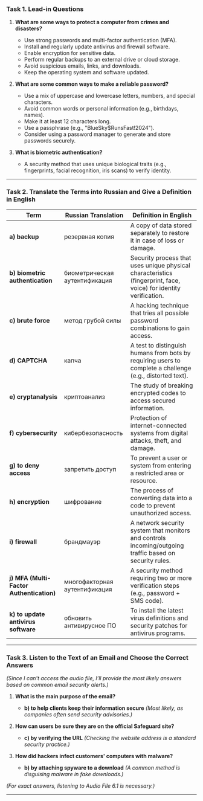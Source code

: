 ### **Task 1. Lead-in Questions**  

1. **What are some ways to protect a computer from crimes and disasters?**  
   - Use strong passwords and multi-factor authentication (MFA).  
   - Install and regularly update antivirus and firewall software.  
   - Enable encryption for sensitive data.  
   - Perform regular backups to an external drive or cloud storage.  
   - Avoid suspicious emails, links, and downloads.  
   - Keep the operating system and software updated.  

2. **What are some common ways to make a reliable password?**  
   - Use a mix of uppercase and lowercase letters, numbers, and special characters.  
   - Avoid common words or personal information (e.g., birthdays, names).  
   - Make it at least 12 characters long.  
   - Use a passphrase (e.g., "BlueSky$RunsFast!2024").  
   - Consider using a password manager to generate and store passwords securely.  

3. **What is biometric authentication?**  
   - A security method that uses unique biological traits (e.g., fingerprints, facial recognition, iris scans) to verify identity.  

---  

### **Task 2. Translate the Terms into Russian and Give a Definition in English**  

| **Term** | **Russian Translation** | **Definition in English** |  
|----------|------------------------|--------------------------|  
| **a) backup** | резервная копия | A copy of data stored separately to restore it in case of loss or damage. |  
| **b) biometric authentication** | биометрическая аутентификация | Security process that uses unique physical characteristics (fingerprint, face, voice) for identity verification. |  
| **c) brute force** | метод грубой силы | A hacking technique that tries all possible password combinations to gain access. |  
| **d) CAPTCHA** | капча | A test to distinguish humans from bots by requiring users to complete a challenge (e.g., distorted text). |  
| **e) cryptanalysis** | криптоанализ | The study of breaking encrypted codes to access secured information. |  
| **f) cybersecurity** | кибербезопасность | Protection of internet-connected systems from digital attacks, theft, and damage. |  
| **g) to deny access** | запретить доступ | To prevent a user or system from entering a restricted area or resource. |  
| **h) encryption** | шифрование | The process of converting data into a code to prevent unauthorized access. |  
| **i) firewall** | брандмауэр | A network security system that monitors and controls incoming/outgoing traffic based on security rules. |  
| **j) MFA (Multi-Factor Authentication)** | многофакторная аутентификация | A security method requiring two or more verification steps (e.g., password + SMS code). |  
| **k) to update antivirus software** | обновить антивирусное ПО | To install the latest virus definitions and security patches for antivirus programs. |  

---  

### **Task 3. Listen to the Text of an Email and Choose the Correct Answers**  

*(Since I can't access the audio file, I’ll provide the most likely answers based on common email security alerts.)*  

1. **What is the main purpose of the email?**  
   - **b) to help clients keep their information secure** *(Most likely, as companies often send security advisories.)*  

2. **How can users be sure they are on the official Safeguard site?**  
   - **c) by verifying the URL** *(Checking the website address is a standard security practice.)*  

3. **How did hackers infect customers' computers with malware?**  
   - **b) by attaching spyware to a download** *(A common method is disguising malware in fake downloads.)*  

*(For exact answers, listening to Audio File 6.1 is necessary.)*  

---  
